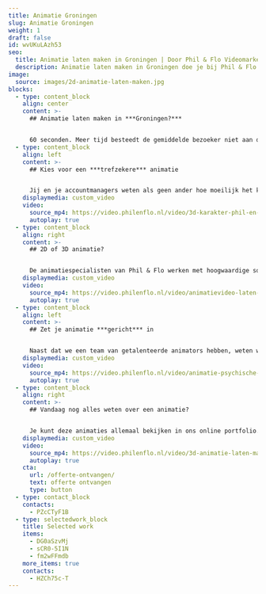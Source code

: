 ```yaml
---
title: Animatie Groningen
slug: Animatie Groningen
weight: 1
draft: false
id: wvUKuLAzh53
seo:
  title: Animatie laten maken in Groningen | Door Phil & Flo Videomarketing
  description: Animatie laten maken in Groningen doe je bij Phil & Flo |Onderscheidende content ✔ Gepersonaliseerd verhaal ✔ Creatief, interactief & innovatief
image:
  source: images/2d-animatie-laten-maken.jpg
blocks:
  - type: content_block
    align: center
    content: >-
      ## Animatie laten maken in ***Groningen?***


      60 seconden. Meer tijd besteedt de gemiddelde bezoeker niet aan de inhoud van een webpagina. Je kunt je wel voorstellen dat ze dus niet uitgebreid de tijd nemen om een stuk tekst te lezen, hoe goed je verhaal ook is. Phil & Flo is een ervaren specialist in animatie in Groningen (Oude Boteringestraat 71). Wij helpen je graag op weg naar effectievere communicatie.
  - type: content_block
    align: left
    content: >-
      ## Kies voor een ***trefzekere*** animatie


      Jij en je accountmanagers weten als geen ander hoe moeilijk het kan zijn om de aandacht te vangen en vast te houden van potentiële klanten. Een animatie vertelt kort en duidelijk alles wat ze moeten weten. Bovendien is het, door een luchtige en speelse presentatie, leuk en aangenaam om naar te kijken. Er is van alles mogelijk: 2D-animatie, 3D, en zelfs animatie vermengd met echte videobeelden. Om te promoten, uit te leggen en te overtuigen.
    displaymedia: custom_video
    video:
      source_mp4: https://video.philenflo.nl/video/3d-karakter-phil-en-flo.mp4
      autoplay: true
  - type: content_block
    align: right
    content: >-
      ## 2D of 3D animatie?


      De animatiespecialisten van Phil & Flo werken met hoogwaardige software en hardware om onze creatieve ideeën naar een sprankelende animatie te vertalen. Daarbij kunnen we in twee of drie dimensies werken. Wat we kiezen, hangt af van jouw voorkeur, en wat het beste past bij het concept. Met een [2D-animatie](https://www.philenflo.nl/2d-animatie/) kun je vaak een sfeervolle toon zetten, en [3D](https://www.philenflo.nl/3d-animatie-laten-maken/) voegt meer dynamiek toe. Een combinatie van beide kan ook.
    displaymedia: custom_video
    video:
      source_mp4: https://video.philenflo.nl/video/animatievideo-laten-maken-phil-en-flo.mp4
      autoplay: true
  - type: content_block
    align: left
    content: >-
      ## Zet je animatie ***gericht*** in


      Naast dat we een team van getalenteerde animators hebben, weten we ook hoe je videomarketing strategisch kunt uitvoeren. Vooral online is video eigenlijk al niet meer weg te denken. Tussen de dagelijkse stroom van informatie is het extra belangrijk om op te vallen met een unieke animatiefilm. Kom langs op ons kantoor in Groningen, Eindhoven of Amsterdam, en we vertellen je graag meer over [animatie](https://www.philenflo.nl/animatie-laten-maken/) en videomarketing voor jouw bedrijf.
    displaymedia: custom_video
    video:
      source_mp4: https://video.philenflo.nl/video/animatie-psychische-zorg.mp4
      autoplay: true
  - type: content_block
    align: right
    content: >-
      ## Vandaag nog alles weten over een animatie?


      Je kunt deze animaties allemaal bekijken in ons online portfolio. Zo krijg je een goed idee van wat we kunnen, en vind je inspiratie voor je eigen animatie. Je kunt natuurlijk ook meteen vrijblijvend contact met ons opnemen om over de mogelijkheden te praten.
    displaymedia: custom_video
    video:
      source_mp4: https://video.philenflo.nl/video/3d-animatie-laten-maken-phil-en-flo1.mp4
      autoplay: true
    cta:
      url: /offerte-ontvangen/
      text: offerte ontvangen
      type: button
  - type: contact_block
    contacts:
      - PZcCTyF1B
  - type: selectedwork_block
    title: Selected work
    items:
      - DG0aSzvMj
      - sCR0-5I1N
      - fm2wFFmdb
    more_items: true
    contacts:
      - HZCh75c-T
---
```

